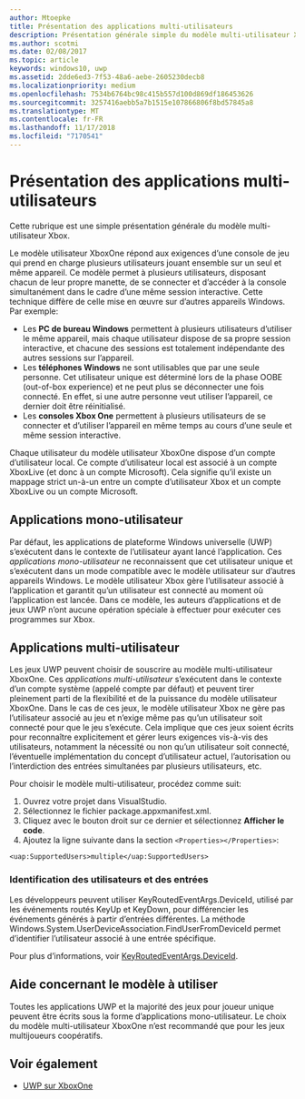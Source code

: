 ```yaml
---
author: Mtoepke
title: Présentation des applications multi-utilisateurs
description: Présentation générale simple du modèle multi-utilisateur Xbox.
ms.author: scotmi
ms.date: 02/08/2017
ms.topic: article
keywords: windows10, uwp
ms.assetid: 2dde6ed3-7f53-48a6-aebe-2605230decb8
ms.localizationpriority: medium
ms.openlocfilehash: 7534b6764bc98c415b557d100d869df186453626
ms.sourcegitcommit: 3257416aebb5a7b1515e107866806f8bd57845a8
ms.translationtype: MT
ms.contentlocale: fr-FR
ms.lasthandoff: 11/17/2018
ms.locfileid: "7170541"
---
```

# <a name="introduction-to-multi-user-applications"></a>Présentation des applications multi-utilisateurs

Cette rubrique est une simple présentation générale du modèle multi-utilisateur Xbox.

Le modèle utilisateur XboxOne répond aux exigences d’une console de jeu qui prend en charge plusieurs utilisateurs jouant ensemble sur un seul et même appareil. Ce modèle permet à plusieurs utilisateurs, disposant chacun de leur propre manette, de se connecter et d’accéder à la console simultanément dans le cadre d’une même session interactive. Cette technique diffère de celle mise en œuvre sur d’autres appareils Windows. Par exemple:
* Les **PC de bureau Windows** permettent à plusieurs utilisateurs d’utiliser le même appareil, mais chaque utilisateur dispose de sa propre session interactive, et chacune des sessions est totalement indépendante des autres sessions sur l’appareil.
* Les **téléphones Windows** ne sont utilisables que par une seule personne. Cet utilisateur unique est déterminé lors de la phase OOBE (out-of-box experience) et ne peut plus se déconnecter une fois connecté. En effet, si une autre personne veut utiliser l’appareil, ce dernier doit être réinitialisé. 
* Les **consoles Xbox One** permettent à plusieurs utilisateurs de se connecter et d’utiliser l’appareil en même temps au cours d’une seule et même session interactive.

Chaque utilisateur du modèle utilisateur XboxOne dispose d’un compte d’utilisateur local. Ce compte d’utilisateur local est associé à un compte XboxLive (et donc à un compte Microsoft). Cela signifie qu’il existe un mappage strict un-à-un entre un compte d’utilisateur Xbox et un compte XboxLive ou un compte Microsoft.

## <a name="single-user-applications"></a>Applications mono-utilisateur
Par défaut, les applications de plateforme Windows universelle (UWP) s’exécutent dans le contexte de l’utilisateur ayant lancé l’application. Ces *applications mono-utilisateur* ne reconnaissent que cet utilisateur unique et s’exécutent dans un mode compatible avec le modèle utilisateur sur d’autres appareils Windows. Le modèle utilisateur Xbox gère l’utilisateur associé à l’application et garantit qu’un utilisateur est connecté au moment où l’application est lancée. Dans ce modèle, les auteurs d’applications et de jeux UWP n’ont aucune opération spéciale à effectuer pour exécuter ces programmes sur Xbox. 

## <a name="multi-user-applications"></a>Applications multi-utilisateur
Les jeux UWP peuvent choisir de souscrire au modèle multi-utilisateur XboxOne. Ces *applications multi-utilisateur* s’exécutent dans le contexte d’un compte système (appelé compte par défaut) et peuvent tirer pleinement parti de la flexibilité et de la puissance du modèle utilisateur XboxOne. Dans le cas de ces jeux, le modèle utilisateur Xbox ne gère pas l’utilisateur associé au jeu et n’exige même pas qu’un utilisateur soit connecté pour que le jeu s’exécute. Cela implique que ces jeux soient écrits pour reconnaître explicitement et gérer leurs exigences vis-à-vis des utilisateurs, notamment la nécessité ou non qu’un utilisateur soit connecté, l’éventuelle implémentation du concept d’utilisateur actuel, l’autorisation ou l’interdiction des entrées simultanées par plusieurs utilisateurs, etc.
   
Pour choisir le modèle multi-utilisateur, procédez comme suit:   
1. Ouvrez votre projet dans VisualStudio.   
2. Sélectionnez le fichier package.appxmanifest.xml.   
3. Cliquez avec le bouton droit sur ce dernier et sélectionnez **Afficher le code**.   
4. Ajoutez la ligne suivante dans la section `<Properties></Properties>`:

```
<uap:SupportedUsers>multiple</uap:SupportedUsers>
```

### <a name="identifying-users-and-inputs"></a>Identification des utilisateurs et des entrées
Les développeurs peuvent utiliser KeyRoutedEventArgs.DeviceId, utilisé par les événements routés KeyUp et KeyDown, pour différencier les événements générés à partir d’entrées différentes.
La méthode Windows.System.UserDeviceAssociation.FindUserFromDeviceId permet d’identifier l’utilisateur associé à une entrée spécifique.

Pour plus d’informations, voir [KeyRoutedEventArgs.DeviceId](https://msdn.microsoft.com/library/windows/apps/windows.ui.xaml.input.keyroutedeventargs.deviceid).


## <a name="guidance-on-which-model-to-choose"></a>Aide concernant le modèle à utiliser
Toutes les applications UWP et la majorité des jeux pour joueur unique peuvent être écrits sous la forme d’applications mono-utilisateur. Le choix du modèle multi-utilisateur XboxOne n’est recommandé que pour les jeux multijoueurs coopératifs.

## <a name="see-also"></a>Voir également
- [UWP sur XboxOne](index.md)
